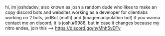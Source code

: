 hi, im joshdadev, also known as josh
a random dude who likes to make an copy discord bots and websites
working as a developer for clientlabs
working on 2 bots, jodBot (multi) and <name not decided> (imagemanipulation bot)
if you wanna contact me on discord, it is josh.#9988, but in case it changes because my nitro endes,
join this --> https://discord.gg/nyMhh5vDTy
